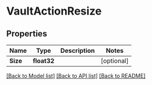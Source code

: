 # VaultActionResize

## Properties
Name | Type | Description | Notes
------------ | ------------- | ------------- | -------------
**Size** | **float32** |  | [optional] 

[[Back to Model list]](../README.md#documentation-for-models) [[Back to API list]](../README.md#documentation-for-api-endpoints) [[Back to README]](../README.md)


